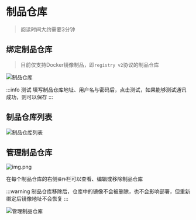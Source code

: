 # 制品仓库

> 阅读时间大约需要3分钟

## 绑定制品仓库

> 目前仅支持Docker镜像制品，即`registry v2`协议的制品仓库

![制品仓库](/assets/artifact_bind.png)

:::info 测试
填写制品仓库地址、用户名与密码后，点击测试，如果能够测试通讯成功，则可以保存
:::

## 制品仓库列表

![制品仓库列表](/assets/artifact_list.png)

## 管理制品仓库

![img.png](/assets/artifact_image_action.png)

在每个制品仓库的右侧`操作`栏可以查看、编辑或移除制品仓库

:::warning
制品仓库移除后，仓库中的镜像不会被删除，也不会影响部署，但重新绑定后镜像地址不会恢复
:::

![管理制品仓库](/assets/artifact_action.png)
